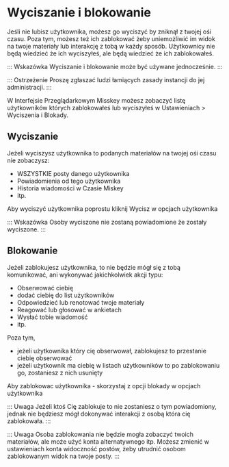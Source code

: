# Wyciszanie i blokowanie

Jeśli nie lubisz użytkownika, możesz go wyciszyć by zniknął z twojej ośi czasu.
Poza tym, możesz też ich zablokować żeby uniemożliwić im widok na twoje materiały lub interakcję z tobą w każdy sposób.
Użytkownicy nie będą wiedzieć że ich wyciszyłeś, ale będą wiedzieć że ich zablokowałeś.

::: Wskazówka
Wyciszanie i blokowanie może być używane jednocześnie.
:::

::: Ostrzeżenie
Proszę zgłaszać ludzi łamiących zasady instancji do jej administracji.
:::

W Interfejsie Przeglądarkowym Misskey możesz zobaczyć listę użytkowników których zablokowałeś lub wyciszyłeś w Ustawieniach > Wyciszenia i Blokady.

## Wyciszanie

Jeżeli wyciszysz użytkownika to podanych materiałów na twojej ośi czasu nie zobaczysz:

- WSZYSTKIE posty danego użytkownika
- Powiadomienia od tego użytkownika
- Historia wiadomości w Czasie Miskey
- itp.

Aby wyciszyć użytkownika poprostu kliknij Wycisz w opcjach użytkownika

::: Wskazówka
Osoby wyciszone nie zostaną powiadomione że zostały wyciszone.
:::

## Blokowanie

Jeżeli zablokujesz użytkownika, to nie będzie mógł się z tobą komunikować, ani wykonywać jakichkolwiek akcji typu:

- Obserwować ciebię
- dodać ciebię do list użytkowników
- Odpowiedzieć lub renotować twoje materiały
- Reagować lub głosować w ankietach
- Wysłać tobie wiadomość
- itp.

Poza tym,

- jeżeli użytkownika który cię obserwował, zablokujesz to przestanie ciebię obserwować
- jeżeli użytkownik ma ciebię w listach użytkowników to po zablokowaniu go, zostaniesz z nich usunięty

Aby zablokowac użytkownika - skorzystaj z opcji blokady w opcjach użytkownika

::: Uwaga
Jeżeli ktoś Cię zablokuje to nie zostaniesz o tym powiadomiony, jednak nie będziesz mógł dokonywać interakcji z osobą która cię zablokowała.
:::

::: Uwaga
Osoba zablokowania nie będzie mogła zobaczyć twoich materiałów, ale może użyć konta alternatywnego itp.
Możesz zmienić w ustawieniach konta widoczność postów, żeby utrudnić osobom zablokowanym widok na twoje posty.
:::
